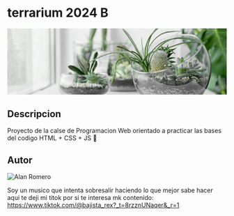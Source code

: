 # terrarium 2024 B
![Terrarium Image](./images/terrarium_banner.jpg)

## Descripcion
Proyecto de la calse de Programacion Web orientado
a practicar las bases del codigo HTML + CSS + JS 🎸

## Autor
<img
    src="https://www.tiktok.com/@bajista_rex?_t=8rzznUNaqer&_r=1"
    alt="Alan Romero"
    width="200"/>

Soy un musico que intenta sobresalir haciendo lo que mejor sabe hacer
aqui te deji mi titok por si te interesa mk contenido: https://www.tiktok.com/@bajista_rex?_t=8rzznUNaqer&_r=1
